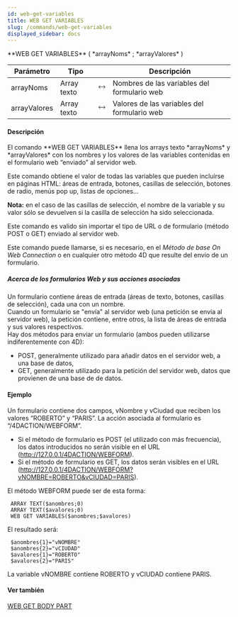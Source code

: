 ```yaml
---
id: web-get-variables
title: WEB GET VARIABLES
slug: /commands/web-get-variables
displayed_sidebar: docs
---
```


<!--REF #_command_.WEB GET VARIABLES.Syntax-->**WEB GET VARIABLES** ( *arrayNoms* ; *arrayValores* )<!-- END REF-->
<!--REF #_command_.WEB GET VARIABLES.Params-->
| Parámetro | Tipo |  | Descripción |
| --- | --- | --- | --- |
| arrayNoms | Array texto | &#x1F858; | Nombres de las variables del formulario web |
| arrayValores | Array texto | &#x1F858; | Valores de las variables del formulario web |

<!-- END REF-->

#### Descripción 

<!--REF #_command_.WEB GET VARIABLES.Summary-->El comando **WEB GET VARIABLES** llena los arrays texto *arrayNoms* y *arrayValores* con los nombres y los valores de las variables contenidas en el formulario web “enviado” al servidor web.<!-- END REF--> 

Este comando obtiene el valor de todas las variables que pueden incluirse en páginas HTML: áreas de entrada, botones, casillas de selección, botones de radio, menús pop up, listas de opciones...

**Nota:** en el caso de las casillas de selección, el nombre de la variable y su valor sólo se devuelven si la casilla de selección ha sido seleccionada. 

Este comando es valido sin importar el tipo de URL o de formulario (método POST o GET) enviado al servidor web.

Este comando puede llamarse, si es necesario, en el *Método de base On Web Connection* o en cualquier otro método 4D que resulte del envío de un formulario.

##### Acerca de los formularios Web y sus acciones asociadas 

Un formulario contiene áreas de entrada (áreas de texto, botones, casillas de selección), cada una con un nombre.   
Cuando un formulario se "envía" al servidor web (una petición se envía al servidor web), la petición contiene, entre otros, la lista de áreas de entrada y sus valores respectivos.   
Hay dos métodos para enviar un formulario (ambos pueden utilizarse indiferentemente con 4D): 

* POST, generalmente utilizado para añadir datos en el servidor web, a una base de datos,
* GET, generalmente utilizado para la petición del servidor web, datos que provienen de una base de de datos.

#### Ejemplo 

Un formulario contiene dos campos, vNombre y vCiudad que reciben los valores “ROBERTO” y “PARIS”. La acción asociada al formulario es “/4DACTION/WEBFORM”.

* Si el método de formulario es POST (el utilizado con más frecuencia), los datos introducidos no serán visible en el URL (http://127.0.0.1/4DACTION/WEBFORM).
* Si el método de formulario es GET, los datos serán visibles en el URL (http://127.0.0.1/4DACTION/WEBFORM?vNOMBRE=ROBERTO&vCIUDAD=PARIS).

El método WEBFORM puede ser de esta forma:

```4d
 ARRAY TEXT($anombres;0)
 ARRAY TEXT($avalores;0)
 WEB GET VARIABLES($anombres;$avalores)
```

El resultado será:

```4d
 $anombres{1}="vNOMBRE"
 $anombres{2}="vCIUDAD"
 $avalores{1}="ROBERTO"
 $avalores{2}="PARIS"
```

La variable vNOMBRE contiene ROBERTO y vCIUDAD contiene PARIS.

#### Ver también 

[WEB GET BODY PART](web-get-body-part.md)  
